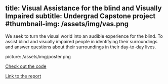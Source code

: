 
title: Visual Assistance for the blind and Visually Impaired
subtitle: Undergrad Capstone project
#thumbnail-img: /assets/img/vas.png
---
We seek to turn the visual world into an audible experience for the blind. To assist blind and visually impaired people in identifying their surroundings and answer questions about their surroundings in their day-to-day lives.

picture: /assets/img/poster.png

[Check out the code](https://github.com/Sanjanav-98/Visual-Assistance-for-the-Blind-)

[Link to the report](https://docs.google.com/document/d/1_qEKEDxThBzZ_71iP1GVDafg-zKegzqz/edit?usp=sharing&ouid=109778179867412778366&rtpof=true&sd=true)

